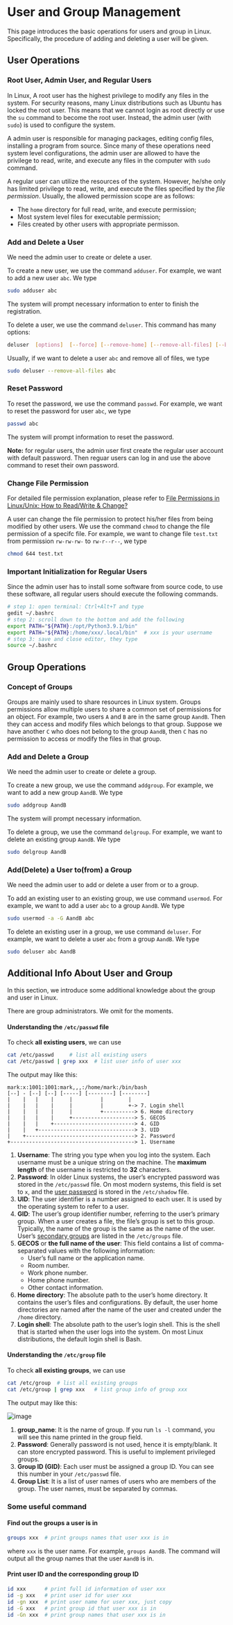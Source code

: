 # User and Group Management 

This page introduces the basic operations for users and group in Linux. Specifically, the procedure of adding and deleting a user will be given. 



## User Operations

###  Root User, Admin User, and Regular Users

In Linux, A root user has the highest privilege to modify any files in the system. For security reasons, many Linux distributions such as Ubuntu has locked the root user. This means that we cannot login as root directly or use the `su` command to become the root user. Instead, the admin user (with `sudo`) is used to configure the system.

A admin user is responsible for managing packages, editing config files, installing a program from source. Since many of these operations need system level configurations, the admin user are allowed to have the privilege to read, write, and execute any files in the computer with `sudo` command.

A regular user can utilize the resources of the system. However, he/she only has limited privilege to read, write, and execute the files specified by the *file permission*. Usually, the allowed permission scope are as follows:

- The `home` directory for full read, write, and execute permission;
- Most system level files for executable permission;
- Files created by other users with appropriate permisson.



### Add and Delete a User

We need the admin user to create or delete a user. 

To create a new user, we use the command `adduser`. For example, we want to add a new user `abc`. We type

```bash
sudo adduser abc
```

The system will prompt necessary information to enter to finish the registration.

To delete a user, we use the command `deluser`. This command has many options:

```bash
deluser  [options]  [--force] [--remove-home] [--remove-all-files] [--backup] [--backup-to DIR] user
```

 Usually, if we want to delete a user `abc` and remove all of files, we type

```bash
sudo deluser --remove-all-files abc
```



### Reset Password

To reset the password, we use the command `passwd`. For example, we want to reset the password for user `abc`, we type

```bash
passwd abc
```

The system will prompt information to reset the password.

**Note:** for regular users, the admin user first create the regular user account with default password. Then reguar users can log in and use the above command to reset their own password.



### Change File Permission

For detailed file permission explanation, please refer to [File Permissions in Linux/Unix: How to Read/Write & Change?](https://www.guru99.com/file-permissions.html)

A user can change the file permission to protect his/her files from being modified by other users. We use the command `chmod` to change the file permission of a specifc file. For example, we want to change file `test.txt` from permission `rw-rw-rw-` to `rw-r--r--`, we type

```bash
chmod 644 test.txt
```



### Important Initialization for Regular Users

Since the admin user has to install some software from source code, to use these software, all regular users should execute the following commands.

```bash
# step 1: open terminal: Ctrl+Alt+T and type
gedit ~/.bashrc
# step 2: scroll down to the bottom and add the following
export PATH="${PATH}:/opt/Python3.9.1/bin"
export PATH="${PATH}:/home/xxx/.local/bin" 	# xxx is your username
# step 3: save and close editor, they type
source ~/.bashrc
```





## Group Operations

### Concept of Groups

Groups are mainly used to share resources in Linux system. Groups permissions allow multiple users to share a common set of permissions for an object. For example, two users `A` and `B` are in the same group `AandB`. Then they can access and modify files which belongs to that group. Suppose we have another `C` who does not belong to the group `AandB`, then `C` has no permission to access or modify the files in that group.



### Add and Delete a Group 

We need the admin user to create or delete a group. 

To create a new group, we use the command `addgroup`. For example, we want to add a new group `AandB`. We type

```bash
sudo addgroup AandB
```

The system will prompt necessary information.

To delete a group, we use the command `delgroup`. For example, we want to delete an existing group `AandB`. We type

```bash
sudo delgroup AandB
```



### Add(Delete) a User to(from) a Group

We need the admin user to add or delete a user from or to a group. 

To add an existing user to an existing group, we use command `usermod`. For example, we want to add a user `abc` to a group `AandB`. We type

```bash
sudo usermod -a -G AandB abc
```

 To delete an existing user in a group, we use command `deluser`. For example, we want to delete a user `abc` from a group `AandB`. We type

```bash
sudo deluser abc AandB
```



## Additional Info About User and Group

In this section, we introduce some additional knowledge about the group and user in Linux.

There are group administrators. We omit for the moments.

#### Understanding the `/etc/passwd` file

To check **all existing users**, we can use

```bash
cat /etc/passwd		# list all existing users
cat /etc/passwd | grep xxx 	# list user info of user xxx
```

The output may like this:

```
mark:x:1001:1001:mark,,,:/home/mark:/bin/bash
[--] - [--] [--] [-----] [--------] [--------]
|    |   |    |     |         |        |
|    |   |    |     |         |        +-> 7. Login shell
|    |   |    |     |         +----------> 6. Home directory
|    |   |    |     +--------------------> 5. GECOS
|    |   |    +--------------------------> 4. GID
|    |   +-------------------------------> 3. UID
|    +-----------------------------------> 2. Password
+----------------------------------------> 1. Username
```

1. **Username**: The string you type when you log into the system. Each username must be a unique string on the machine. The **maximum length** of the username is restricted to **32** characters.
2. **Password**: In older Linux systems, the user’s encrypted password was stored in the `/etc/passwd` file. On most modern systems, this field is set to `x`, and the [user password](https://linuxize.com/post/how-to-change-user-password-in-linux/) is stored in the `/etc/shadow` file.
3. **UID**: The user identifier is a number assigned to each user. It is used by the operating system to refer to a user.
4. **GID**: The user’s group identifier number, referring to the user’s primary group. When a user creates a file, the file’s group is set to this group. Typically, the name of the group is the same as the name of the user. User’s [secondary groups](https://linuxize.com/post/how-to-add-user-to-group-in-linux/) are listed in the `/etc/groups` file.
5. **GECOS** or **the full name of the user**: This field contains a list of comma-separated values with the following information:
   - User’s full name or the application name.
   - Room number.
   - Work phone number.
   - Home phone number.
   - Other contact information.
6. **Home directory**: The absolute path to the user’s home directory. It contains the user’s files and configurations. By default, the user home directories are named after the name of the user and created under the `/home` directory.
7. **Login shell**: The absolute path to the user’s login shell. This is the shell that is started when the user logs into the system. On most Linux distributions, the default login shell is Bash.



#### Understanding the `/etc/group` file

To check **all existing groups**, we can use 

```bash
cat /etc/group	# list all existing groups
cat /etc/group | grep xxx 	# list group info of group xxx
```

The output may like this:

![image](https://www.cyberciti.biz/media/new/faq/2006/02/etc_group_file.jpg)

1. **group_name**: It is the name of group. If you run `ls -l` command, you will see this name printed in the group field.
2. **Password**: Generally password is not used, hence it is empty/blank. It can store encrypted password. This is useful to implement privileged groups.
3. **Group ID (GID)**: Each user must be assigned a group ID. You can see this number in your `/etc/passwd` file.
4. **Group List**: It is a list of user names of users who are members of the group. The user names, must be separated by commas.



### Some useful command

#### Find out the groups a user is in 

``` bash
groups xxx 	# print groups names that user xxx is in
```

where `xxx` is the user name. For example, `groups AandB`. The command will output all the group names that the user `AandB` is in. 

#### Print user ID and the corresponding group ID

```bash
id xxx 		# print full id information of user xxx
id -g xxx	# print user id for user xxx
id -gn xxx 	# print user name for user xxx, just copy
id -G xxx 	# print group id that user xxx is in
id -Gn xxx 	# print group names that user xxx is in
```

